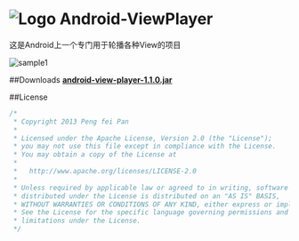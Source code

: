 # ![Logo](https://github.com/xiaopansky/Android-ViewPlayer/raw/master/res/drawable-mdpi/ic_launcher.png) Android-ViewPlayer

这是Android上一个专门用于轮播各种View的项目

![sample1](https://github.com/xiaopansky/Android-ViewPlayer/raw/master/docs/sample.png)

##Downloads
**[android-view-player-1.1.0.jar](https://github.com/xiaopansky/Android-ViewPlayer/raw/master/releases/android-view-player-1.1.0.jar)**

##License
```java
/*
 * Copyright 2013 Peng fei Pan
 * 
 * Licensed under the Apache License, Version 2.0 (the "License");
 * you may not use this file except in compliance with the License.
 * You may obtain a copy of the License at
 * 
 *   http://www.apache.org/licenses/LICENSE-2.0
 * 
 * Unless required by applicable law or agreed to in writing, software
 * distributed under the License is distributed on an "AS IS" BASIS,
 * WITHOUT WARRANTIES OR CONDITIONS OF ANY KIND, either express or implied.
 * See the License for the specific language governing permissions and
 * limitations under the License.
 */
```